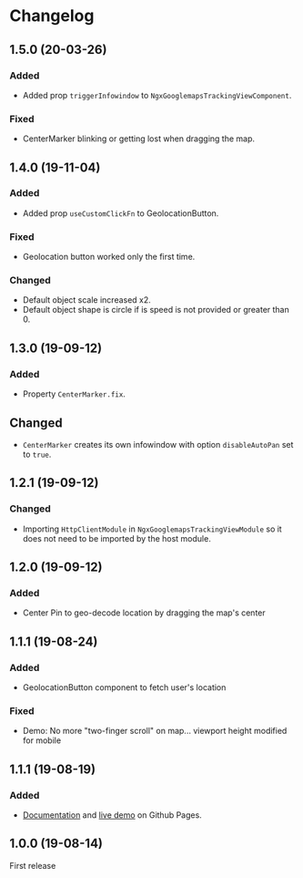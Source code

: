 # Changelog
## 1.5.0 (20-03-26)
### Added
* Added prop `triggerInfowindow` to `NgxGooglemapsTrackingViewComponent`.
### Fixed
* CenterMarker blinking or getting lost when dragging the map.

## 1.4.0 (19-11-04)
### Added
* Added prop `useCustomClickFn` to GeolocationButton.

### Fixed
* Geolocation button worked only the first time.

### Changed
* Default object scale increased x2.
* Default object shape is circle if is speed is not provided or greater than 0.

## 1.3.0 (19-09-12)
### Added
* Property `CenterMarker.fix`.

## Changed
* `CenterMarker` creates its own infowindow with option `disableAutoPan` set to `true`.

## 1.2.1 (19-09-12)
### Changed
* Importing `HttpClientModule` in `NgxGooglemapsTrackingViewModule` so it does not need to be imported by the host module.

## 1.2.0 (19-09-12)
### Added
* Center Pin to geo-decode location by dragging the map's center

## 1.1.1 (19-08-24)
### Added
* GeolocationButton component to fetch user's location

### Fixed
* Demo: No more "two-finger scroll" on map... viewport height modified for mobile

## 1.1.1 (19-08-19)
### Added
* [Documentation](https://raschidjfr.github.io/ngx-googlemaps-tracking-view/reference) and [live demo](https://raschidjfr.github.io/ngx-googlemaps-tracking-view/) on Github Pages.

## 1.0.0 (19-08-14)
First release